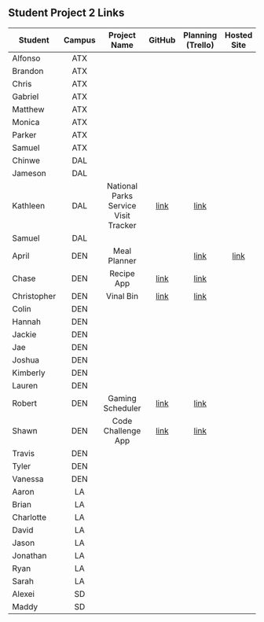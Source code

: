 ## Student Project 2 Links

| Student | Campus | Project Name | GitHub | Planning (Trello) | Hosted Site |
|---|:---:|:---:|:---:|:---:|:---:|
| Alfonso | ATX |  |  |  |  |
| Brandon | ATX |  |  |  |  |
| Chris | ATX |  |  |  |  |
| Gabriel | ATX |  |  |  |  |
| Matthew | ATX |  |  |  |  |
| Monica | ATX |  |  |  |  |
| Parker | ATX |  |  |  |  |
| Samuel | ATX |  |  |  |  |
| Chinwe | DAL |  |  |  |  |
| Jameson | DAL |  |  |  |  |
| Kathleen | DAL | National Parks Service Visit Tracker | [link](https://github.com/kstick9210/nps-visits) | [link](https://trello.com/b/J6GvXYVN/project-2-nps-visits-tracker) |  |
| Samuel | DAL |  |  |  |  |
| April | DEN | Meal Planner |  | [link](https://github.com/aprilkrgonzales/meal-planner) | [link](https://trello.com/b/qS7lSOo4/project-2) |
| Chase | DEN | Recipe App | [link](https://github.com/chasewri/per_se) | [link](https://trello.com/b/rq88HumJ/per-se) |  |
| Christopher | DEN | Vinal Bin | [link](https://github.com/Chris-Violante/Vinyl-Bin) | [link](https://trello.com/b/NxDxvpKt/project-2-vinyl-bin) |  |
| Colin | DEN |  |  |  |  |
| Hannah | DEN |  |  |  |  |
| Jackie | DEN |  |  |  |  |
| Jae | DEN |  |  |  |  |
| Joshua | DEN |  |  |  |  |
| Kimberly | DEN |  |  |  |  |
| Lauren | DEN |  |  |  |  |
| Robert | DEN | Gaming Scheduler | [link](https://github.com/rperillo1/Gaming-Scheduler) | [link](https://trello.com/b/ow339QBY/crud-project) |  |
| Shawn | DEN | Code Challenge App | [link](https://github.com/sgluchacki/code-challenge-app) | [link](https://trello.com/b/uw6JlGMz/project-2) |  |
| Travis | DEN |  |  |  |  |
| Tyler | DEN |  |  |  |  |
| Vanessa | DEN |  |  |  |  |
| Aaron | LA |  |  |  |  |
| Brian | LA |  |  |  |  |
| Charlotte | LA |  |  |  |  |
| David | LA |  |  |  |  |
| Jason | LA |  |  |  |  |
| Jonathan | LA |  |  |  |  |
| Ryan | LA |  |  |  |  |
| Sarah | LA |  |  |  |  |
| Alexei | SD |  |  |  |  |
| Maddy | SD |  |  |  |  |

